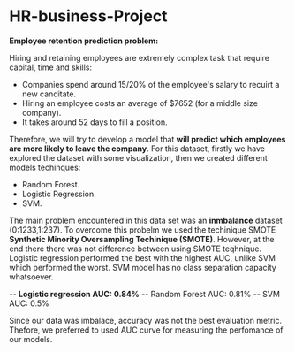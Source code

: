 # HR-business-Project

**Employee retention prediction problem:**

Hiring and retaining employees are extremely complex task that require capital, time and skills:

- Companies spend around 15/20% of the employee's salary to recuirt a new canditate.
- Hiring an employee costs an average of $7652 (for a middle size company).
- It takes around 52 days to fill a position.


Therefore, we will try to develop a model that **will predict which employees are more likely to leave the company**. 
For this dataset, firstly we have explored the dataset with some visualization, then we created different models techinques:
 - Random Forest.
 - Logistic Regression.
 - SVM.
 
The main problem encountered in this data set was an **inmbalance** dataset (0:1233,1:237). To overcome this probelm we used the techinique SMOTE **Synthetic Minority Oversampling Techinique (SMOTE)**. However, at the end there there was not difference between using SMOTE teqhnique. Logistic regression performed the best with the highest AUC, unlike SVM which performed the worst. SVM model has no class separation capacity whatsoever.

-- **Logistic regression AUC: 0.84%**
-- Random Forest AUC: 0.81%
-- SVM AUC: 0.5%

Since our data was imbalace, accuracy was not the best evaluation metric. Thefore, we preferred to used AUC curve for measuring the perfomance of our models. 

